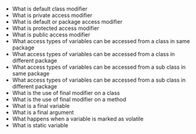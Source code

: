 - What is default class modifier
- What is private access modifier
- What is default or package access modifier
- What is protected access modifier
- What is public access modifier
- What access types of variables can be accessed from a class in same package
- What access types of variables can be accessed from a class in different package
- What access types of variables can be accessed from a sub class in same package
- What access types of variables can be accessed from a sub class in different package
- What is the use of final modifier on a class
- What is the use of final modifier on a method
- What is a final variable
- What is a final argument
- What happens when a variable is marked as volatile
- What is static variable
